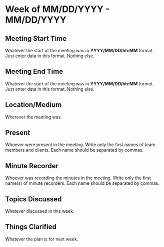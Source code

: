 # Week of MM/DD/YYYY - MM/DD/YYYY

## Meeting Start Time

Whatever the start of the meeting was in **YYYY/MM/DD/hh:MM** format. Just enter data in this format. Nothing else.

## Meeting End Time

Whatever the start of the meeting was in **YYYY/MM/DD/hh:MM** format. Just enter data in this format. Nothing else.

## Location/Medium

Wherever the meeting was.

## Present

Whoever were present in the meeting. Write only the first names of team members and clients. Each name should be separated by commas.

## Minute Recorder

Whoever was recording the minutes in the meeting. Write only the first name(s) of minute recorders. Each name should be separated by commas.

## Topics Discussed

Whatever discussed in this week.

## Things Clarified

Whatever the plan is for next week.
